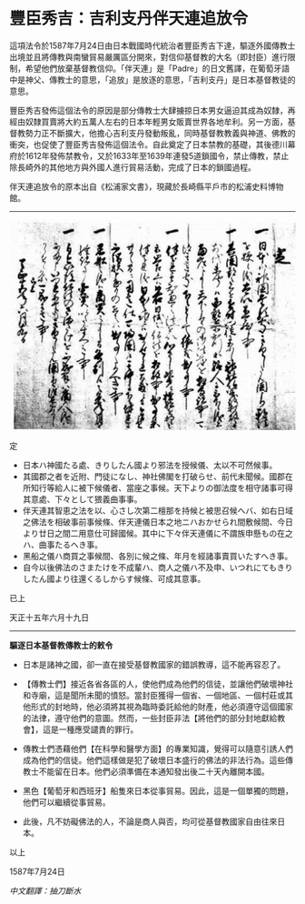 # 豐臣秀吉：吉利支丹伴天連追放令

這項法令於1587年7月24日由日本戰國時代統治者豐臣秀吉下達，驅逐外國傳教士出境並且將傳教與南蠻貿易嚴厲區分開來，對信仰基督教的大名（即封臣）進行限制，希望他們放棄基督教信仰。「伴天連」是「Padre」的日文舊譯，在葡萄牙語中是神父、傳教士的意思，「追放」是放逐的意思，「吉利支丹」是日本基督教徒的意思。

豐臣秀吉發佈這個法令的原因是部分傳教士大肆擄掠日本男女逼迫其成為奴隸，再經由奴隸買賣將大約五萬人左右的日本年輕男女販賣世界各地牟利。另一方面，基督教勢力正不斷擴大，他擔心吉利支丹發動叛亂，同時基督教教義與神道、佛教的衝突，也促使了豐臣秀吉發佈這個法令。自此奠定了日本禁教的基礎，其後德川幕府於1612年發佈禁教令，又於1633年至1639年連發5道鎖國令，禁止傳教，禁止除長崎外的其他地方與外國人進行貿易活動，完成了日本的鎖國過程。

伴天連追放令的原本出自《松浦家文書》，現藏於長崎縣平戶市的松浦史料博物館。

***

![吉利支丹伴天連追放令](hideyoshi.jpg)

定

- 日本ハ神國たる處、きりしたん國より邪法を授候儀、太以不可然候事。
- 其國郡之者を近附、門徒になし、神社佛閣を打破らせ、前代未聞候。國郡在所知行等給人に被下候儀者、當座之事候。天下よりの御法度を相守諸事可得其意處、下々として猥義曲事事。
- 伴天連其智恵之法を以、心さし次第二檀那を持候と被思召候ヘバ、如右日域之佛法を相破事前事候條、伴天連儀日本之地ニハおかせられ間敷候間、今日より廿日之間二用意仕可歸國候。其中に下々伴天連儀に不謂族申懸もの在之ハ、曲事たるへき事。
- 黑船之儀ハ商買之事候間、各別に候之條、年月を經諸事賣買いたすへき事。
- 自今以後佛法のさまたけを不成輩ハ、商人之儀ハ不及申、いつれにてもきりしたん國より往還くるしからす候條、可成其意事。

已上

天正十五年六月十九日

***

**驅逐日本基督教傳教士的敕令**

- 日本是諸神之國，卻一直在接受基督教國家的錯誤教導，這不能再容忍了。

- 【傳教士們】接近各省各區的人，使他們成為他們的信徒，並讓他們破壞神社和寺廟，這是聞所未聞的憤怒。當封臣獲得一個省、一個地區、一個村莊或其他形式的封地時，他必須將其視為臨時委託給他的財產，他必須遵守這個國家的法律，遵守他們的意圖。然而，一些封臣非法【將他們的部分封地獻給教會】，這是一種應受譴責的罪行。

- 傳教士們憑藉他們【在科學和醫學方面】的專業知識，覺得可以隨意引誘人們成為他們的信徒。他們這樣做是犯了破壞日本盛行的佛法的非法行為。這些傳教士不能留在日本。他們必須準備在本通知發出後二十天內離開本國。

- 黑色【葡萄牙和西班牙】船隻來日本從事貿易。因此，這是一個單獨的問題，他們可以繼續從事貿易。

- 此後，凡不妨礙佛法的人，不論是商人與否，均可從基督教國家自由往來日本。

以上

1587年7月24日

*中文翻譯：抽刀斷水*
